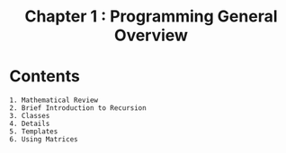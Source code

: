 <h1 align="center" >Chapter 1 : Programming General Overview</h1>

# Contents

    1. Mathematical Review
    2. Brief Introduction to Recursion
    3. Classes
    4. Details
    5. Templates
    6. Using Matrices
